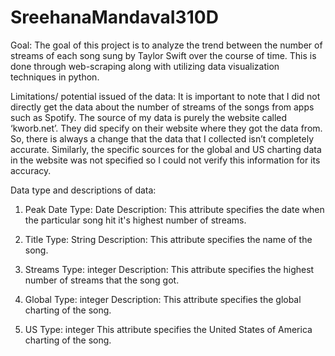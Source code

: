 # SreehanaMandavaI310D

Goal: 
The goal of this project is to analyze the trend between the number of streams of each song sung by Taylor Swift over the course of time. This is done through web-scraping along with utilizing data visualization techniques in python. 

Limitations/ potential issued of the data: 
It is important to note that I did not directly get the data about the number of streams of the songs from apps such as Spotify. The source of my data is purely the website called ‘kworb.net’. They did specify on their website where they got the data from. So, there is always a change that the data that I collected isn’t completely accurate. Similarly, the specific sources for the global and US charting data in the website was not specified so I could not verify this information for its accuracy. 

Data type and descriptions of data:

1. Peak Date
    Type: Date
    Description: This attribute specifies the date when the particular song hit it's highest number of streams.

2. Title
    Type: String
    Description: This attribute specifies the name of the song.

3. Streams
    Type: integer
    Description: This attribute specifies the highest number of streams that the song got.

4. Global
    Type: integer
    Description: This attribute specifies the global charting of the song.

5. US
    Type: integer
    This attribute specifies the United States of America charting of the song.
